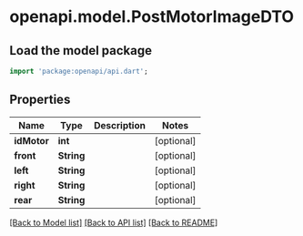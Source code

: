 # openapi.model.PostMotorImageDTO

## Load the model package
```dart
import 'package:openapi/api.dart';
```

## Properties
Name | Type | Description | Notes
------------ | ------------- | ------------- | -------------
**idMotor** | **int** |  | [optional] 
**front** | **String** |  | [optional] 
**left** | **String** |  | [optional] 
**right** | **String** |  | [optional] 
**rear** | **String** |  | [optional] 

[[Back to Model list]](../README.md#documentation-for-models) [[Back to API list]](../README.md#documentation-for-api-endpoints) [[Back to README]](../README.md)


